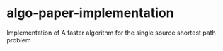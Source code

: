 # algo-paper-implementation
Implementation of A faster algorithm for the single source shortest path problem
